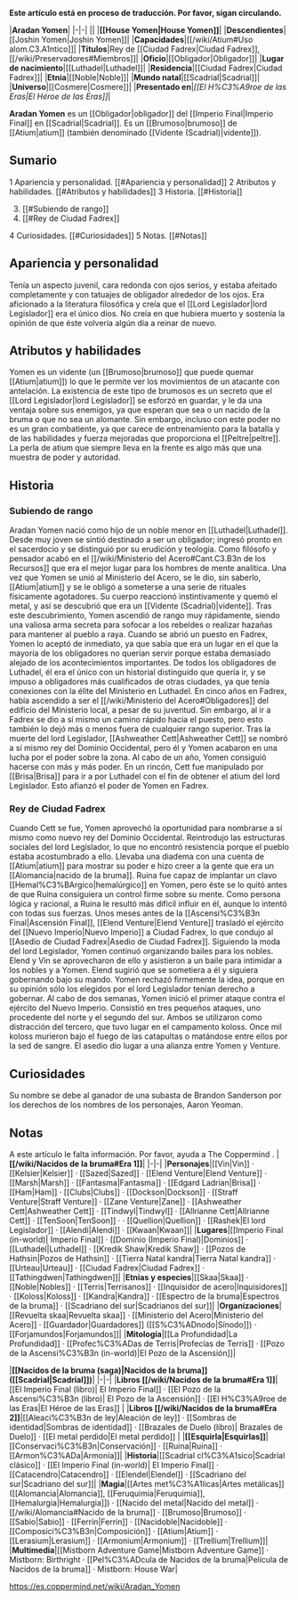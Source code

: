 **Este artículo está en proceso de traducción. Por favor, sigan circulando.**


|**Aradan Yomen**|
|-|-|
||
|**[[House Yomen\|House Yomen]]**|
|**Descendientes**|[[Joshin Yomen\|Joshin Yomen]]|
|**Capacidades**|[[/wiki/Atium#Uso alom.C3.A1ntico]]|
|**Títulos**|Rey de [[Ciudad Fadrex\|Ciudad Fadrex]], [[/wiki/Preservadores#Miembros]]|
|**Oficio**|[[Obligador\|Obligador]]|
|**Lugar de nacimiento**|[[Luthadel\|Luthadel]]|
|**Residencia**|[[Ciudad Fadrex\|Ciudad Fadrex]]|
|**Etnia**|[[Noble\|Noble]]|
|**Mundo natal**|[[Scadrial\|Scadrial]]|
|**Universo**|[[Cosmere\|Cosmere]]|
|**Presentado en**|*[[El H%C3%A9roe de las Eras\|El Héroe de las Eras]]*|

**Aradan Yomen** es un [[Obligador\|obligador]] del [[Imperio Final\|Imperio Final]] en [[Scadrial\|Scadrial]]. Es un [[Brumoso\|brumoso]] de [[Atium\|atium]] (también denominado [[Vidente (Scadrial)\|vidente]]).

## Sumario

1 Apariencia y personalidad. [[#Apariencia y personalidad]] 
2 Atributos y habilidades. [[#Atributos y habilidades]] 
3 Historia. [[#Historia]] 

3. [[#Subiendo de rango]] 
3. [[#Rey de Ciudad Fadrex]] 


4 Curiosidades. [[#Curiosidades]] 
5 Notas. [[#Notas]] 


## Apariencia y personalidad
Tenía un aspecto juvenil, cara redonda con ojos serios, y estaba afeitado completamente y con tatuajes de obligador alrededor de los ojos.  Era aficionado a la literatura filosófica y creía que el [[Lord Legislador\|lord Legislador]] era el único dios. No creía en que hubiera muerto y sostenía la opinión de que éste volvería algún día a reinar de nuevo.

## Atributos y habilidades
Yomen es un vidente (un [[Brumoso\|brumoso]] que puede quemar [[Atium\|atium]]) lo que le permite ver los movimientos de un atacante con antelación. La existencia de este tipo de brumosos es un secreto que el [[Lord Legislador\|lord Legislador]] se esforzó en guardar, y le da una ventaja sobre sus enemigos, ya que esperan que sea o un nacido de la bruma o que no sea un alomante. Sin embargo, incluso con este poder no es un gran combatiente, ya que carece de entrenamiento para la batalla y de las habilidades y fuerza mejoradas que proporciona el [[Peltre\|peltre]].
La perla de atium que siempre lleva en la frente es algo más que una muestra de poder y autoridad.

## Historia
### Subiendo de rango
Aradan Yomen nació como hijo de un noble menor en [[Luthadel\|Luthadel]]. Desde muy joven se sintió destinado a ser un obligador; ingresó pronto en el sacerdocio y se distinguió por su erudición y teología. Como filósofo y pensador acabó en el [[/wiki/Ministerio del Acero#Cant.C3.B3n de los Recursos]] que era el mejor lugar para los hombres de mente analítica.
Una vez que Yomen se unió al Ministerio del Acero, se le dio, sin saberlo, [[Atium\|atium]] y se le obligó a someterse a una serie de rituales físicamente agotadores. Su cuerpo reaccionó instintivamente y quemó el metal, y así se descubrió que era un [[Vidente (Scadrial)\|vidente]].
Tras este descubrimiento, Yomen ascendió de rango muy rápidamente, siendo una valiosa arma secreta para sofocar a los rebeldes o realizar hazañas para mantener al pueblo a raya.
Cuando se abrió un puesto en Fadrex, Yomen lo aceptó de inmediato, ya que sabía que era un lugar en el que la mayoría de los obligadores no querían servir porque estaba demasiado alejado de los acontecimientos importantes. De todos los obligadores de Luthadel, él era el único con un historial distinguido que quería ir, y se impuso a obligadores más cualificados de otras ciudades, ya que tenía conexiones con la élite del Ministerio en Luthadel.
En cinco años en Fadrex, había ascendido a ser el [[/wiki/Ministerio del Acero#Obligadores]] del edificio del Ministerio local, a pesar de su juventud. Sin embargo, al ir a Fadrex se dio a sí mismo un camino rápido hacia el puesto, pero esto también lo dejó más o menos fuera de cualquier rango superior. Tras la muerte del lord Legislador, [[Ashweather Cett\|Ashweather Cett]] se nombró a sí mismo rey del Dominio Occidental, pero él y Yomen acabaron en una lucha por el poder sobre la zona. Al cabo de un año, Yomen consiguió hacerse con más y más poder. En un rincón, Cett fue manipulado por [[Brisa\|Brisa]] para ir a por Luthadel con el fin de obtener el atium del lord Legislador. Esto afianzó el poder de Yomen en Fadrex.

### Rey de Ciudad Fadrex
Cuando Cett se fue, Yomen aprovechó la oportunidad para nombrarse a sí mismo como nuevo rey del Dominio Occidental. Reintrodujo las estructuras sociales del lord Legislador, lo que no encontró resistencia porque el pueblo estaba acostumbrado a ello. Llevaba una diadema con una cuenta de [[Atium\|atium]] para mostrar su poder e hizo creer a la gente que era un [[Alomancia\|nacido de la bruma]]. Ruina fue capaz de implantar un clavo [[Hemal%C3%BArgico\|hemalúrgico]] en Yomen, pero éste se lo quitó antes de que Ruina consiguiera un control firme sobre su mente. Como persona lógica y racional, a Ruina le resultó más difícil influir en él, aunque lo intentó con todas sus fuerzas.
Unos meses antes de la [[Ascensi%C3%B3n Final\|Ascensión Final]], [[Elend Venture\|Elend Venture]] trasladó el ejército del [[Nuevo Imperio\|Nuevo Imperio]] a Ciudad Fadrex, lo que condujo al [[Asedio de Ciudad Fadrex\|Asedio de Ciudad Fadrex]]. Siguiendo la moda del lord Legislador, Yomen continuó organizando bailes para los nobles. Elend y Vin se aprovecharon de ello y asistieron a un baile para intimidar a los nobles y a Yomen. Elend sugirió que se sometiera a él y siguiera gobernando bajo su mando. Yomen rechazó firmemente la idea, porque en su opinión sólo los elegidos por el lord Legislador tenían derecho a gobernar.
Al cabo de dos semanas, Yomen inició el primer ataque contra el ejército del Nuevo Imperio. Consistió en tres pequeños ataques, uno procedente del norte y el segundo del sur. Ambos se utilizaron como distracción del tercero, que tuvo lugar en el campamento koloss. Once mil koloss murieron bajo el fuego de las catapultas o matándose entre ellos por la sed de sangre.
El asedio dio lugar a una alianza entre Yomen y Venture.

## Curiosidades
Su nombre se debe al ganador de una subasta de Brandon Sanderson por los derechos de los nombres de los personajes, Aaron Yeoman.
## Notas

A este artículo le falta información. Por favor, ayuda a The Coppermind .
|**[[/wiki/Nacidos de la bruma#Era 1]]**|
|-|-|
|**Personajes**|[[Vin\|Vin]] · [[Kelsier\|Kelsier]] · [[Sazed\|Sazed]] · [[Elend Venture\|Elend Venture]] · [[Marsh\|Marsh]] · [[Fantasma\|Fantasma]] · [[Edgard Ladrian\|Brisa]] · [[Ham\|Ham]] · [[Clubs\|Clubs]] · [[Dockson\|Dockson]] · [[Straff Venture\|Straff Venture]] · [[Zane Venture\|Zane]] · [[Ashweather Cett\|Ashweather Cett]] · [[Tindwyl\|Tindwyl]] · [[Allrianne Cett\|Allrianne Cett]] · [[TenSoon\|TenSoon]] ·  · [[Quellion\|Quellion]] · [[Rashek\|El lord Legislador]] · [[Alendi\|Alendi]] · [[Kwaan\|Kwaan]]|
|**Lugares**|[[Imperio Final (in-world)\| Imperio Final]] · [[Dominio (Imperio Final)\|Dominios]] · [[Luthadel\|Luthadel]] · [[Kredik Shaw\|Kredik Shaw]] · [[Pozos de Hathsin\|Pozos de Hathsin]] · [[Tierra Natal kandra\|Tierra Natal kandra]] · [[Urteau\|Urteau]] · [[Ciudad Fadrex\|Ciudad Fadrex]] · [[Tathingdwen\|Tathingdwen]]|
|**Etnias y especies**|[[Skaa\|Skaa]] · [[Noble\|Nobles]] · [[Terris\|Terrisanos]] · [[Inquisidor de acero\|Inquisidores]] · [[Koloss\|Koloss]] · [[Kandra\|Kandra]] · [[Espectro de la bruma\|Espectros de la bruma]] · [[Scadriano del sur\|Scadrianos del sur]]|
|**Organizaciones**|[[Revuelta skaa\|Revuelta skaa]] · [[Ministerio del Acero\|Ministerio del Acero]] · [[Guardador\|Guardadores]] ([[S%C3%ADnodo\|Sínodo]]) · [[Forjamundos\|Forjamundos]]|
|**Mitología**|[[La Profundidad\|La Profundidad]] · [[Profec%C3%ADas de Terris\|Profecías de Terris]] · [[Pozo de la Ascensi%C3%B3n (in-world)\|El Pozo de la Ascensión]]|

|**[[Nacidos de la bruma (saga)\|Nacidos de la bruma]] ([[Scadrial\|Scadrial]])**|
|-|-|
|**Libros [[/wiki/Nacidos de la bruma#Era 1]]**|[[El Imperio Final (libro)\| El Imperio Final]] · [[El Pozo de la Ascensi%C3%B3n (libro)\| El Pozo de la Ascensión]] · [[El H%C3%A9roe de las Eras\|El Héroe de las Eras]] |
|**Libros [[/wiki/Nacidos de la bruma#Era 2]]**|[[Aleaci%C3%B3n de ley\|Aleación de ley]] · [[Sombras de identidad\|Sombras de identidad]] · [[Brazales de Duelo (libro)\| Brazales de Duelo]] · [[El metal perdido\|El metal perdido]]  |
|**[[Esquirla\|Esquirlas]]**|[[Conservaci%C3%B3n\|Conservación]] · [[Ruina\|Ruina]] · [[Armon%C3%ADa\|Armonía]]|
|**Historia**|[[Scadrial cl%C3%A1sico\|Scadrial clásico]] · [[El Imperio Final (in-world)\| El Imperio Final]] · [[Catacendro\|Catacendro]] · [[Elendel\|Elendel]] · [[Scadriano del sur\|Scadriano del sur]]|
|**Magia**|[[Artes met%C3%A1licas\|Artes metálicas]] ([[Alomancia\|Alomancia]], [[Feruquimia\|Feruquimia]], [[Hemalurgia\|Hemalurgia]]) · [[Nacido del metal\|Nacido del metal]] · [[/wiki/Alomancia#Nacido de la bruma]] · [[Brumoso\|Brumoso]] · [[Sabio\|Sabio]] · [[Ferrin\|Ferrin]] · [[Nacidoble\|Nacidoble]] · [[Composici%C3%B3n\|Composición]] · [[Atium\|Atium]] · [[Lerasium\|Lerasium]] · [[Armonium\|Armonium]] · [[Trellium\|Trellium]]|
|**Multimedia**|[[Mistborn Adventure Game\|Mistborn Adventure Game‎‎]] · Mistborn: Birthright · [[Pel%C3%ADcula de Nacidos de la bruma\|Película de Nacidos de la bruma]] · Mistborn: House War|



https://es.coppermind.net/wiki/Aradan_Yomen